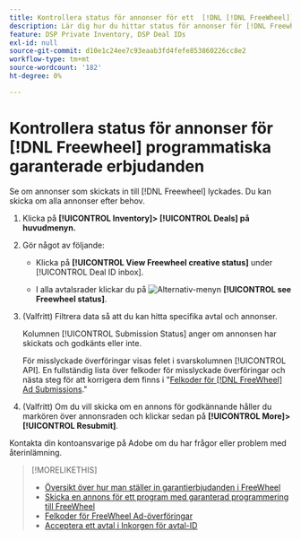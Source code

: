 ```yaml
---
title: Kontrollera status för annonser för ett  [!DNL [!DNL FreeWheel]] PG-avtal
description: Lär dig hur du hittar status för annonser för [!DNL Freewheel] programmatiska garanterade avtal.
feature: DSP Private Inventory, DSP Deal IDs
exl-id: null
source-git-commit: d10e1c24ee7c93eaab3fd4fefe853860226cc8e2
workflow-type: tm+mt
source-wordcount: '182'
ht-degree: 0%

---
```


# Kontrollera status för annonser för [!DNL Freewheel] programmatiska garanterade erbjudanden

Se om annonser som skickats in till [!DNL Freewheel] lyckades. Du kan skicka om alla annonser efter behov.

1. Klicka på **[!UICONTROL Inventory]> [!UICONTROL Deals] på huvudmenyn.**

1. Gör något av följande:

   * Klicka på **[!UICONTROL View Freewheel creative status]** under [!UICONTROL Deal ID inbox].

   * I alla avtalsrader klickar du på ![Alternativ-menyn](/help/dsp/assets/options-menu.png) **[!UICONTROL see Freewheel status]**.

1. (Valfritt) Filtrera data så att du kan hitta specifika avtal och annonser.

   Kolumnen [!UICONTROL Submission Status] anger om annonsen har skickats och godkänts eller inte.

   För misslyckade överföringar visas felet i svarskolumnen [!UICONTROL API]. En fullständig lista över felkoder för misslyckade överföringar och nästa steg för att korrigera dem finns i &quot;[Felkoder för [!DNL FreeWheel] Ad Submissions](freewheel-error-codes.md).&quot;

1. (Valfritt) Om du vill skicka om en annons för godkännande håller du markören över annonsraden och klickar sedan på **[!UICONTROL More]>[!UICONTROL Resubmit]**.

Kontakta din kontoansvarige på Adobe om du har frågor eller problem med återinlämning.

>[!MORELIKETHIS]
>
>* [Översikt över hur man ställer in garantierbjudanden i FreeWheel](freewheel-overview.md)
>* [Skicka en annons för ett program med garanterad programmering till FreeWheel](freewheel-submit.md)
>* [Felkoder för FreeWheel Ad-överföringar](freewheel-error-codes.md)
>* [Acceptera ett avtal i Inkorgen för avtal-ID](deal-id-inbox-accept.md)

